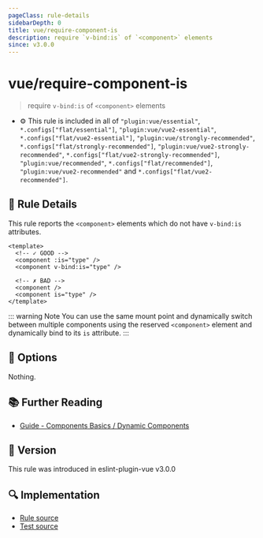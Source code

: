 ```yaml
---
pageClass: rule-details
sidebarDepth: 0
title: vue/require-component-is
description: require `v-bind:is` of `<component>` elements
since: v3.0.0
---
```


# vue/require-component-is

> require `v-bind:is` of `<component>` elements

- :gear: This rule is included in all of `"plugin:vue/essential"`, `*.configs["flat/essential"]`, `"plugin:vue/vue2-essential"`, `*.configs["flat/vue2-essential"]`, `"plugin:vue/strongly-recommended"`, `*.configs["flat/strongly-recommended"]`, `"plugin:vue/vue2-strongly-recommended"`, `*.configs["flat/vue2-strongly-recommended"]`, `"plugin:vue/recommended"`, `*.configs["flat/recommended"]`, `"plugin:vue/vue2-recommended"` and `*.configs["flat/vue2-recommended"]`.

## :book: Rule Details

This rule reports the `<component>` elements which do not have `v-bind:is` attributes.

<eslint-code-block :rules="{'vue/require-component-is': ['error']}">

```vue
<template>
  <!-- ✓ GOOD -->
  <component :is="type" />
  <component v-bind:is="type" />

  <!-- ✗ BAD -->
  <component />
  <component is="type" />
</template>
```

</eslint-code-block>

::: warning Note
You can use the same mount point and dynamically switch between multiple components using the reserved `<component>` element and dynamically bind to its `is` attribute.
:::

## :wrench: Options

Nothing.

## :books: Further Reading

- [Guide - Components Basics / Dynamic Components](https://vuejs.org/guide/essentials/component-basics.html#dynamic-components)

## :rocket: Version

This rule was introduced in eslint-plugin-vue v3.0.0

## :mag: Implementation

- [Rule source](https://github.com/vuejs/eslint-plugin-vue/blob/master/lib/rules/require-component-is.js)
- [Test source](https://github.com/vuejs/eslint-plugin-vue/blob/master/tests/lib/rules/require-component-is.js)
